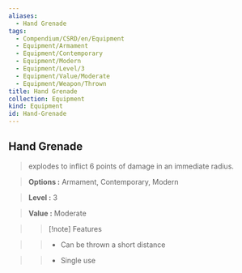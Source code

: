 ```yaml
---
aliases:
  - Hand Grenade
tags:
  - Compendium/CSRD/en/Equipment
  - Equipment/Armament
  - Equipment/Contemporary
  - Equipment/Modern
  - Equipment/Level/3
  - Equipment/Value/Moderate
  - Equipment/Weapon/Thrown
title: Hand Grenade
collection: Equipment
kind: Equipment
id: Hand-Grenade
---
```

## Hand Grenade    
    
>explodes to inflict 6 points of damage in an immediate radius.    
> **Options :** Armament, Contemporary, Modern    
> **Level :** 3    
> **Value :** Moderate    
>>[!note] Features    
>> - Can be thrown a short distance    
>> - Single use
